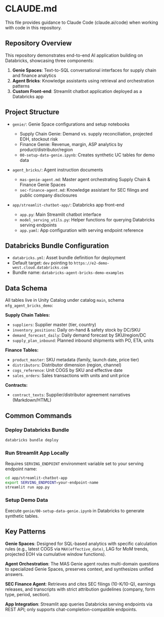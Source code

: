 # CLAUDE.md

This file provides guidance to Claude Code (claude.ai/code) when working with code in this repository.

## Repository Overview

This repository demonstrates end-to-end AI application building on Databricks, showcasing three components:
1. **Genie Spaces**: Text-to-SQL conversational interfaces for supply chain and finance analytics
2. **Agent Bricks**: Knowledge assistants using retrieval and orchestration patterns
3. **Custom Front-end**: Streamlit chatbot application deployed as a Databricks app

## Project Structure

- `genie/`: Genie Space configurations and setup notebooks
  - Supply Chain Genie: Demand vs. supply reconciliation, projected EOH, stockout risk
  - Finance Genie: Revenue, margin, ASP analytics by product/distributor/region
  - `00-setup-data-genie.ipynb`: Creates synthetic UC tables for demo data

- `agent_bricks/`: Agent instruction documents
  - `mas-genie-agent.md`: Master agent orchestrating Supply Chain & Finance Genie Spaces
  - `sec-finance-agent.md`: Knowledge assistant for SEC filings and public company disclosures

- `app/streamlit-chatbot-app/`: Databricks app front-end
  - `app.py`: Main Streamlit chatbot interface
  - `model_serving_utils.py`: Helper functions for querying Databricks serving endpoints
  - `app.yaml`: App configuration with serving endpoint reference

## Databricks Bundle Configuration

- `databricks.yml`: Asset bundle definition for deployment
- Default target: `dev` pointing to `https://e2-demo-west.cloud.databricks.com`
- Bundle name: `databricks-agent-bricks-demo-examples`

## Data Schema

All tables live in Unity Catalog under catalog `main`, schema `mfg_agent_bricks_demo`:

**Supply Chain Tables:**
- `suppliers`: Supplier master (tier, country)
- `inventory_positions`: Daily on-hand & safety stock by DC/SKU
- `demand_forecast_daily`: Daily demand forecast by SKU/region/DC
- `supply_plan_inbound`: Planned inbound shipments with PO, ETA, units

**Finance Tables:**
- `product_master`: SKU metadata (family, launch date, price tier)
- `distributors`: Distributor dimension (region, channel)
- `cogs_reference`: Unit COGS by SKU and effective date
- `sales_orders`: Sales transactions with units and unit price

**Contracts:**
- `contract_texts`: Supplier/distributor agreement narratives (Markdown/HTML)

## Common Commands

### Deploy Databricks Bundle
```bash
databricks bundle deploy
```

### Run Streamlit App Locally
Requires `SERVING_ENDPOINT` environment variable set to your serving endpoint name:
```bash
cd app/streamlit-chatbot-app
export SERVING_ENDPOINT=your-endpoint-name
streamlit run app.py
```

### Setup Demo Data
Execute `genie/00-setup-data-genie.ipynb` in Databricks to generate synthetic tables.

## Key Patterns

**Genie Spaces**: Designed for SQL-based analytics with specific calculation rules (e.g., latest COGS via `MAX(effective_date)`, LAG for MoM trends, projected EOH via cumulative window functions).

**Agent Orchestration**: The MAS Genie agent routes multi-domain questions to specialized Genie Spaces, preserves context, and synthesizes unified answers.

**SEC Finance Agent**: Retrieves and cites SEC filings (10-K/10-Q), earnings releases, and transcripts with strict attribution guidelines (company, form type, period, section).

**App Integration**: Streamlit app queries Databricks serving endpoints via REST API; only supports chat-completion-compatible endpoints.
